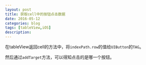```yaml
---
layout: post
title: 获取cell中的按钮点击数据
date: 2016-05-12
categories: blog
tags: [tableView,iOS]
description:  
---
```


在tableView返回cell的方法中，将`indexPath.row`的值给`UIButton`的`TAG`。

然后通过`addTarget`方法，可以得知点击的是哪一个按钮。